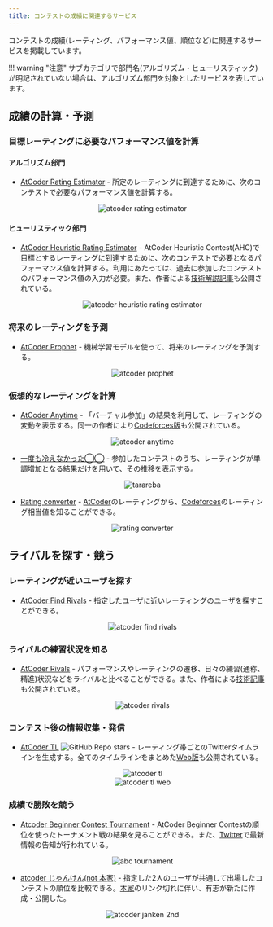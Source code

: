 ```yaml
---
title: コンテストの成績に関連するサービス
---
```


コンテストの成績(レーティング、パフォーマンス値、順位など)に関連するサービスを掲載しています。

!!! warning "注意"
    サブカテゴリで部門名(アルゴリズム・ヒューリスティック)が明記されていない場合は、アルゴリズム部門を対象としたサービスを表しています。


## 成績の計算・予測

### 目標レーティングに必要なパフォーマンス値を計算

#### アルゴリズム部門

- [AtCoder Rating Estimator](https://koba-e964.github.io/atcoder-rating-estimator/test-last.html) - 所定のレーティングに到達するために、次のコンテストで必要なパフォーマンス値を計算する。

    <div align="center">
      <img loading = "lazy" src="../../images/web_app/atcoder_rating_estimator.png" alt="atcoder rating estimator">
    </div>

#### ヒューリスティック部門

- [AtCoder Heuristic Rating Estimator](https://3w36zj6.github.io/atcoder-heuristic-rating-estimator/) - AtCoder Heuristic Contest(AHC)で目標とするレーティングに到達するために、次のコンテストで必要となるパフォーマンス値を計算する。利用にあたっては、過去に参加したコンテストのパフォーマンス値の入力が必要。また、作者による[技術解説記事](https://zenn.dev/3w36zj6/articles/5797217ce0f9ee)も公開されている。

    <div align="center"> <img loading = "lazy" src="../../images/web_app/atcoder_heuristic_rating_estimator.png" alt="atcoder heuristic rating estimator">
    </div>

### 将来のレーティングを予測

- [AtCoder Prophet](https://sotanishy.github.io/atcoder-prophet) - 機械学習モデルを使って、将来のレーティングを予測する。

    <div align="center">
      <img loading = "lazy" src="../../images/web_app/atcoder_prophet.png" alt="atcoder prophet">
    </div>

### 仮想的なレーティングを計算

- [AtCoder Anytime](https://atcoder-anytime.sonoapp.page/) - 「バーチャル参加」の結果を利用して、レーティングの変動を表示する。同一の作者により[Codeforces版](https://codeforces-anytime.firebaseapp.com/)も公開されている。

    <div align="center">
      <img loading = "lazy" src="../../images/web_app/atcoder_anytime.png" alt="atcoder anytime">
    </div>

- [一度も冷えなかった◯◯](https://tarareba.onrender.com/) - 参加したコンテストのうち、レーティングが単調増加となる結果だけを用いて、その推移を表示する。

    <div align="center">
      <img loading = "lazy" src="../../images/web_app/tarareba.png" alt="tarareba">
    </div>

- [Rating converter](https://silverfoxxxy.github.io/rating-converter) - [AtCoder](https://atcoder.jp/)のレーティングから、[Codeforces](https://codeforces.com/)のレーティング相当値を知ることができる。

    <div align="center">
      <img loading = "lazy" src="../../images/web_app/rating_converter.png" alt="rating converter">
    </div>

## ライバルを探す・競う

### レーティングが近いユーザを探す

- [AtCoder Find Rivals](https://atcoder-find-rivals.herokuapp.com/) - 指定したユーザに近いレーティングのユーザを探すことができる。

    <div align="center">
      <img loading = "lazy" src="../../images/web_app/atcoder_find_rivals.png" alt="atcoder find rivals">
    </div>

### ライバルの練習状況を知る

- [AtCoder Rivals](https://atcoder-rivals.web.app/) - パフォーマンスやレーティングの遷移、日々の練習(通称、精進)状況などをライバルと比べることができる。また、作者による[技術記事](https://note.com/sacckey/n/nf0b7ed1e9d1a)も公開されている。

    <div align="center">
      <img loading = "lazy" src="../../images/web_app/atcoder_rivals.png" alt="atcoder rivals">
    </div>

### コンテスト後の情報収集・発信

- [AtCoder TL](https://github.com/shirakia/atcoder_tl) ![GitHub Repo stars](https://img.shields.io/github/stars/shirakia/atcoder_tl?style=plastic) - レーティング帯ごとのTwitterタイムラインを生成する。全てのタイムラインをまとめた[Web版](https://atcoder-tl.com/)も公開されている。

    <div align="center">
      <img loading = "lazy" src="../../images/web_app/atcoder_tl.png" alt="atcoder tl">
    </div>

    <div align="center">
      <img loading = "lazy" src="../../images/web_app/atcoder_tl_web.png" alt="atcoder tl web">
    </div>

### 成績で勝敗を競う

- [Atcoder Beginner Contest Tournament](https://abc.kenkoooo.com) - AtCoder Beginner Contestの順位を使ったトーナメント戦の結果を見ることができる。また、[Twitter](https://twitter.com/abc_tournament)で最新情報の告知が行われている。

    <div align="center">
      <img loading = "lazy" src="../../images/web_app/atcoder_beginner_contest_tournament.png" alt="abc tournament">
    </div>

- [atcoder じゃんけん(not 本家)](https://hotman78.github.io/atcoder-janken/) - 指定した2人のユーザが共通して出場したコンテストの順位を比較できる。[本家](../archived/no_longer_available.md)のリンク切れに伴い、有志が新たに作成・公開した。

    <div align="center">
      <img loading = "lazy" src="../../images/web_app/atcoder_janken_2nd.png" alt="atcoder janken 2nd">
    </div>
